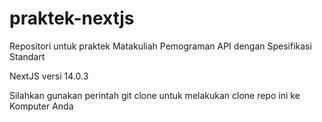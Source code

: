 # praktek-nextjs

Repositori untuk praktek Matakuliah Pemograman API dengan Spesifikasi Standart

NextJS versi 14.0.3 

Silahkan gunakan perintah git clone untuk melakukan clone repo ini ke Komputer Anda 